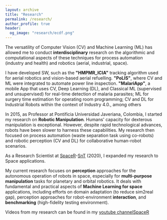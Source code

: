 ```yaml
---
layout: archive
title: "Research"
permalink: /research/
author_profile: true
header:
  og_image: "research/ecdf.png"
---
```



The versatility of Computer Vision (CV) and Machine Learning (ML) has allowed me to conduct **interdisciplinary** research on the algorithmic and computational aspects of these techniques for process automation (industry and health) and robotics (aerial, industrial, space). 

I have developed SW, such as the **"HMPMR_ICIA"** tracking algorithm used for aerial robotics and vision-based aerial refuelling. **"PoLIS"**, where CV and ML were integrated to automate power line inspection. **"MalariApp"**, a mobile App that uses CV, Deep Learning (DL), and Classical ML (supervised and unsupervised) for real-time detection of malaria parasites; ML for surgery time estimation for operating room programming; CV and DL for Industrial Robots within the context of Industry 4.0., among others 

In 2015, as Professor at Pontificia Universidad Javeriana, Colombia, I started my research on **Robotic Manipulation**. Humans' capacity for dexterous manipulation is exceptional. However, despite rapid technological advances, robots have been slower to harness these capabilities. My research then focused on process automation (waste separation task using co-robots) and robotic perception (CV and DL) for collaborative human-robot scenarios.

As a Research Scientist at [SpaceR](https://wwwfr.uni.lu/snt/research/spacer)-[SnT](https://wwwfr.uni.lu/snt) (2020), I expanded my research to Space applications. 

My current research focuses on **perception** approaches for the autonomous operation of robots in space, especially for **multi-purpose manipulation** tasks for planetary and orbital robotics. It deals with fundamental and practical aspects of **Machine Learning for space** applications, including efforts on domain adaptation (to reduce sim2real gap), perception approaches for robot-environment **interaction**, and **benchmarking** (high-fidelity testing environment).

<!--- , representation learning across multi-modal data (geometry and semantics, exploiting previous knowledge (probabilistic reasoning), uncertainty estimation for robot-environment interaction, model deployment (efficient and trustworthy), and benchmarking (high-fidelity testing environment). -->

Videos from my research can be found in my [youtube channelSpaceR](https://www.youtube.com/channel/UClKYqhPIn3iNJEYR0weyoWA)
